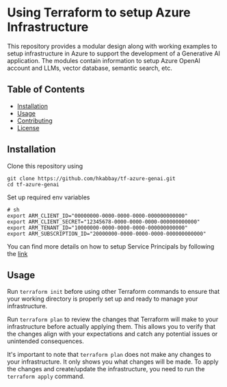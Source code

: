 # Using Terraform to setup Azure Infrastructure

This repository provides a modular design along with working examples to setup infrastructure in Azure to support the development of a Generative AI application. The modules contain information to setup Azure OpenAI account and LLMs, vector database, semantic search, etc.

## Table of Contents

- [Installation](#installation)
- [Usage](#usage)
- [Contributing](#contributing)
- [License](#license)


## Installation
Clone this repository using 
```
git clone https://github.com/hkabbay/tf-azure-genai.git
cd tf-azure-genai
```

Set up required env variables

```
# sh
export ARM_CLIENT_ID="00000000-0000-0000-0000-000000000000"
export ARM_CLIENT_SECRET="12345678-0000-0000-0000-000000000000"
export ARM_TENANT_ID="10000000-0000-0000-0000-000000000000"
export ARM_SUBSCRIPTION_ID="20000000-0000-0000-0000-000000000000"
```

You can find more details on how to setup Service Principals by following the [link](https://registry.terraform.io/providers/hashicorp/azurerm/latest/docs/guides/service_principal_client_secret?ajs_aid=c501810f-05d7-489b-a49a-6e2f16e1ca48&product_intent=terraform&utm_source=tf_registry&utm_content=sidebar#creating-a-service-principal-using-the-azure-cli)

## Usage

Run `terraform init` before using other Terraform commands to ensure that your working directory is properly set up and ready to manage your infrastructure.

Run `terraform plan` to review the changes that Terraform will make to your infrastructure before actually applying them. This allows you to verify that the changes align with your expectations and catch any potential issues or unintended consequences.

It's important to note that `terraform plan` does not make any changes to your infrastructure. It only shows you what changes will be made. To apply the changes and create/update the infrastructure, you need to run the `terraform apply` command.

